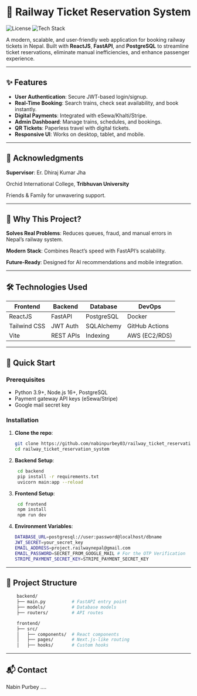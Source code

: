 # 🚄 Railway Ticket Reservation System

![License](https://img.shields.io/badge/license-MIT-blue.svg)
![Tech Stack](https://img.shields.io/badge/React-FastAPI-PostgreSQL-green)

A modern, scalable, and user-friendly web application for booking railway tickets in Nepal. Built with **ReactJS**, **FastAPI**, and **PostgreSQL** to streamline ticket reservations, eliminate manual inefficiencies, and enhance passenger experience.

---

## ✨ Features

- **User Authentication**: Secure JWT-based login/signup.
- **Real-Time Booking**: Search trains, check seat availability, and book instantly.
- **Digital Payments**: Integrated with eSewa/Khalti/Stripe.
- **Admin Dashboard**: Manage trains, schedules, and bookings.
- **QR Tickets**: Paperless travel with digital tickets.
- **Responsive UI**: Works on desktop, tablet, and mobile.

---

## 🙏 Acknowledgments
**Supervisor**: Er. Dhiraj Kumar Jha

Orchid International College, **Tribhuvan University**

Friends & Family for unwavering support.

---

## 🌟 Why This Project?
**Solves Real Problems**: Reduces queues, fraud, and manual errors in Nepal’s railway system.

**Modern Stack**: Combines React’s speed with FastAPI’s scalability.

**Future-Ready**: Designed for AI recommendations and mobile integration.

---

## 🛠️ Technologies Used

| Frontend     | Backend   | Database   | DevOps         |
| ------------ | --------- | ---------- | -------------- |
| ReactJS      | FastAPI   | PostgreSQL | Docker         |
| Tailwind CSS | JWT Auth  | SQLAlchemy | GitHub Actions |
| Vite         | REST APIs | Indexing   | AWS (EC2/RDS)  |

---

## 🚀 Quick Start

### Prerequisites

- Python 3.9+, Node.js 16+, PostgreSQL
- Payment gateway API keys (eSewa/Stripe)
- Google mail secret key

### Installation

1. **Clone the repo**:

   ```bash
   git clone https://github.com/nabinpurbey03/railway_ticket_reservation_system.git
   cd railway_ticket_reservation_system
   ```

2. **Backend Setup**:
   ```bash
    cd backend
    pip install -r requirements.txt
    uvicorn main:app --reload
   ```
3. **Frontend Setup**:
   ```bash
    cd frontend
    npm install
    npm run dev
   ```
4. **Environment Variables**:
   ```bash
   DATABASE_URL=postgresql://user:password@localhost/dbname
   JWT_SECRET=your_secret_key
   EMAIL_ADDRESS=project.railwaynepal@gmail.com
   EMAIL_PASSWORD=SECRET_FROM_GOOGLE_MAIL # For the OTP Verification
   STRIPE_PAYMENT_SECRET_KEY=STRIPE_PAYMENT_SECRET_KEY
   ```

---

## 📂 Project Structure

```bash
    backend/
    ├── main.py          # FastAPI entry point
    ├── models/          # Database models
    ├── routers/         # API routes

    frontend/
    ├── src/
    │   ├── components/  # React components
    │   ├── pages/       # Next.js-like routing
    │   ├── hooks/       # Custom hooks
```

---

## 📬 Contact
Nabin Purbey ....
<!-- 📧 [Your Email]
🔗 GitHub
💼 LinkedIn (optional link)
-->